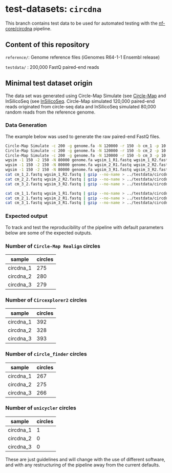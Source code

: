 # test-datasets: `circdna`

This branch contains test data to be used for automated testing with the [nf-core/circdna](https://github.com/nf-core/circdna) pipeline.

## Content of this repository

`reference/`: Genome reference files (iGenomes R64-1-1 Ensembl release)

`testdata/` : 200,000 FastQ paired-end reads

## Minimal test dataset origin
The data set was generated using Circle-Map Simulate (see [Circle-Map](https://github.com/iprada/Circle-Map) and InSilicoSeq (see [InSilicoSeq](https://github.com/HadrienG/InSilicoSeq). Circle-Map simulated 120,000 paired-end reads originated from circle-seq data and InSilicoSeq simulated 80,000 random reads from the reference genome.

### Data Generation

The example below was used to generate the raw paired-end FastQ files.

``` bash
Circle-Map Simulate -c 200 -g genome.fa -N 120000 -r 150 -b cm_1 -p 10
Circle-Map Simulate -c 200 -g genome.fa -N 120000 -r 150 -b cm_2 -p 10
Circle-Map Simulate -c 200 -g genome.fa -N 120000 -r 150 -b cm_3 -p 10
wgsim -1 150 -2 150 -N 80000 genome.fa wgsim_1_R1.fastq wgsim_1_R2.fastq -S 1
wgsim -1 150 -2 150 -N 80000 genome.fa wgsim_2_R1.fastq wgsim_2_R2.fastq -S 1
wgsim -1 150 -2 150 -N 80000 genome.fa wgsim_3_R1.fastq wgsim_3_R2.fastq -S 1
cat cm_1_2.fastq wgsim_1_R2.fastq | gzip --no-name > ../testdata/circdna_1_R2.fastq.gz
cat cm_2_2.fastq wgsim_2_R2.fastq | gzip --no-name > ../testdata/circdna_2_R2.fastq.gz
cat cm_3_2.fastq wgsim_3_R2.fastq | gzip --no-name > ../testdata/circdna_3_R2.fastq.gz

cat cm_1_1.fastq wgsim_1_R1.fastq | gzip --no-name > ../testdata/circdna_1_R1.fastq.gz
cat cm_2_1.fastq wgsim_2_R1.fastq | gzip --no-name > ../testdata/circdna_2_R1.fastq.gz
cat cm_3_1.fastq wgsim_3_R1.fastq | gzip --no-name > ../testdata/circdna_3_R1.fastq.gz
```

### Expected output

To track and test the reproducibility of the pipeline with default parameters below are some of the expected outputs.

### Number of `Circle-Map Realign` circles

| sample	              | circles	|
|-----------------------|-------|
| circdna_1	| 275	  |
| circdna_2	| 280	  |
| circdna_3	| 279	  |

### Number of `Circexplorer2` circles

| sample	              | circles	|
|-----------------------|-------|
| circdna_1	| 392	  |
| circdna_2	| 328	  |
| circdna_3	| 393	  |

### Number of `circle_finder` circles

| sample	              | circles	|
|-----------------------|-------|
| circdna_1	| 267	  |
| circdna_2	| 275	  |
| circdna_3	| 266	  |

### Number of `unicycler` circles

| sample	              | circles	|
|-----------------------|-------|
| circdna_1	| 1	  |
| circdna_2	| 0	  |
| circdna_3	| 0	  |

These are just guidelines and will change with the use of different software, and with any restructuring of the pipeline away from the current defaults.

